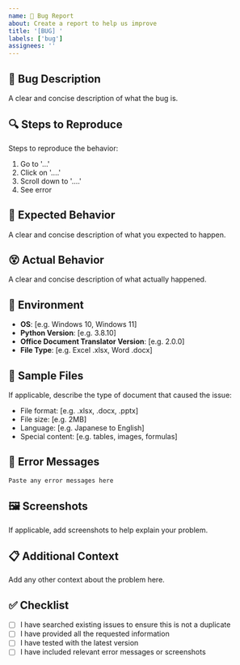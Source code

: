 ```yaml
---
name: 🐛 Bug Report
about: Create a report to help us improve
title: '[BUG] '
labels: ['bug']
assignees: ''
---
```


## 🐛 Bug Description
A clear and concise description of what the bug is.

## 🔍 Steps to Reproduce
Steps to reproduce the behavior:
1. Go to '...'
2. Click on '....'
3. Scroll down to '....'
4. See error

## 🎯 Expected Behavior
A clear and concise description of what you expected to happen.

## 😵 Actual Behavior
A clear and concise description of what actually happened.

## 📱 Environment
- **OS**: [e.g. Windows 10, Windows 11]
- **Python Version**: [e.g. 3.8.10]
- **Office Document Translator Version**: [e.g. 2.0.0]
- **File Type**: [e.g. Excel .xlsx, Word .docx]

## 📄 Sample Files
If applicable, describe the type of document that caused the issue:
- File format: [e.g. .xlsx, .docx, .pptx]
- File size: [e.g. 2MB]
- Language: [e.g. Japanese to English]
- Special content: [e.g. tables, images, formulas]

## 📝 Error Messages
```
Paste any error messages here
```

## 🖼️ Screenshots
If applicable, add screenshots to help explain your problem.

## 📋 Additional Context
Add any other context about the problem here.

## ✅ Checklist
- [ ] I have searched existing issues to ensure this is not a duplicate
- [ ] I have provided all the requested information
- [ ] I have tested with the latest version
- [ ] I have included relevant error messages or screenshots 